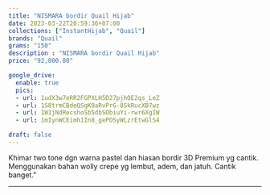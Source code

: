 ```yaml
---
title: "NISMARA bordir Quail Hijab"
date: 2023-03-22T20:59:36+07:00
collections: ["InstantHijab", "Quail"]
brands: "Quail"
grams: "150"
description : "NISMARA bordir Quail Hijab"
price: "92,000.00"

google_drive:
  enable: true
  pics:
  - url: 1udX3w7eRR2FGPXLH5D27pjhOE2qs_LeZ
  - url: 1S8trmCBdeQSgK0aRvPrG-8SkRucXB7wz
  - url: 1W1jNdRecshoSb5dbSObiuYi-rwr6XgIW
  - url: 1mIynWCEimh1In8_gePOSyWLzrEtwGlS4

draft: false
---
```


Khimar two tone dgn warna pastel dan hiasan bordir 3D Premium yg cantik. Menggunakan bahan wolly crepe yg lembut, adem, dan jatuh. Cantik banget."

----------    
 

